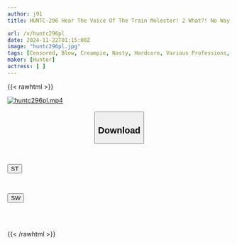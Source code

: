 ```yaml
---
author: j91
title: HUNTC-296 Hear The Voice Of The Train Molester! 2 What?! No Way! No! Please! Don't Stop There! I'm About To Cum... (※ Voice Of The Inner Voice) Hear The Voice Of The Inner Voice Of The Molester Victim Woman...

url: /v/huntc296pl
date: 2024-11-22T01:15:00Z
image: "huntc296pl.jpg"
tags: [Censored, Blow, Creampie, Nasty, Hardcore, Various Professions, (tag-censored)	]
maker: [Hunter]
actress: [ ]
---
```



{{< rawhtml >}}

<div class="video" data-videoid="AJw74xMWOGiXryK">
    <a href="javascript:;">
        <img src="/v/huntc296pl/huntc296pl.jpg" width="WIDTH" height="HEIGHT" alt="huntc296pl.mp4" loading="lazy">
    </a>
</div>

<script type="text/javascript" src="https://j91.asia/asset/on-demand-st.js"></script>

<br>
  <link rel="stylesheet" href="https://j91.asia/asset/bs5.css">
  
  <center>
  <button class="btn btn-primary" type="button" data-bs-toggle="collapse" data-bs-target=".multi-collapse" aria-expanded="false" aria-controls="multiCollapseExample1 multiCollapseExample2"><h2>Download</h2></button></center>
</p>
<div class="row">
  <div class="col">
    <div class="collapse multi-collapse" id="multiCollapseExample1">
      <div class="card card-body">
	      	      <br>
<div class="buttons">  
<p><a href="/v/huntc296pl/st.html" target="_blank"><button class="btn-hover color-3"><i class="fa fa-download"></i> ST</button></a></p></div>
    </div>
  </div>
</div>
  <div class="col">
    <div class="collapse multi-collapse" id="multiCollapseExample2">
      <div class="card card-body">
	      <br>
<div class="buttons">
<p><a href="/v/huntc296pl/sw.html" target="_blank"><button class="btn-hover color-2"><i class="fa fa-download"></i> SW</button></a></p></div>
<br><br>
      </div>
    </div>
  </div>
</div>

{{< /rawhtml >}}